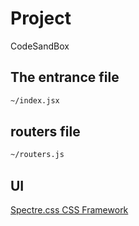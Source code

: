 # Project

CodeSandBox

## The entrance file

```markdown
~/index.jsx
```

## routers file

```markdown
~/routers.js
```

## UI

[Spectre.css CSS Framework](https://picturepan2.github.io/spectre/)

<!-- [Installation: Play CDN - Tailwind CSS](https://tailwindcss.com/docs/installation/play-cdn) -->
